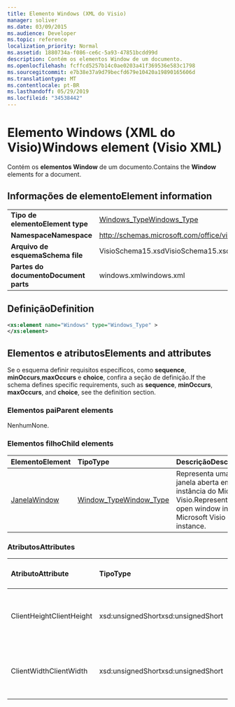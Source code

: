 ```yaml
---
title: Elemento Windows (XML do Visio)
manager: soliver
ms.date: 03/09/2015
ms.audience: Developer
ms.topic: reference
localization_priority: Normal
ms.assetid: 1880734a-f086-ce6c-5a93-47851bcdd99d
description: Contém os elementos Window de um documento.
ms.openlocfilehash: fcffcd5257b14c0ae0203a41f369536e583c1798
ms.sourcegitcommit: e7b38e37a9d79becfd679e10420a19890165606d
ms.translationtype: MT
ms.contentlocale: pt-BR
ms.lasthandoff: 05/29/2019
ms.locfileid: "34538442"
---
```

# <a name="windows-element-visio-xml"></a><span data-ttu-id="c98f0-103">Elemento Windows (XML do Visio)</span><span class="sxs-lookup"><span data-stu-id="c98f0-103">Windows element (Visio XML)</span></span>

<span data-ttu-id="c98f0-104">Contém os **elementos Window** de um documento.</span><span class="sxs-lookup"><span data-stu-id="c98f0-104">Contains the **Window** elements for a document.</span></span> 
  
## <a name="element-information"></a><span data-ttu-id="c98f0-105">Informações de elemento</span><span class="sxs-lookup"><span data-stu-id="c98f0-105">Element information</span></span>

|||
|:-----|:-----|
|<span data-ttu-id="c98f0-106">**Tipo de elemento**</span><span class="sxs-lookup"><span data-stu-id="c98f0-106">**Element type**</span></span> <br/> |[<span data-ttu-id="c98f0-107">Windows_Type</span><span class="sxs-lookup"><span data-stu-id="c98f0-107">Windows_Type</span></span>](windows_type-complextypevisio-xml.md) <br/> |
|<span data-ttu-id="c98f0-108">**Namespace**</span><span class="sxs-lookup"><span data-stu-id="c98f0-108">**Namespace**</span></span> <br/> |http://schemas.microsoft.com/office/visio/2012/main  <br/> |
|<span data-ttu-id="c98f0-109">**Arquivo de esquema**</span><span class="sxs-lookup"><span data-stu-id="c98f0-109">**Schema file**</span></span> <br/> |<span data-ttu-id="c98f0-110">VisioSchema15.xsd</span><span class="sxs-lookup"><span data-stu-id="c98f0-110">VisioSchema15.xsd</span></span>  <br/> |
|<span data-ttu-id="c98f0-111">**Partes do documento**</span><span class="sxs-lookup"><span data-stu-id="c98f0-111">**Document parts**</span></span> <br/> |<span data-ttu-id="c98f0-112">windows.xml</span><span class="sxs-lookup"><span data-stu-id="c98f0-112">windows.xml</span></span>  <br/> |
   
## <a name="definition"></a><span data-ttu-id="c98f0-113">Definição</span><span class="sxs-lookup"><span data-stu-id="c98f0-113">Definition</span></span>

```XML
<xs:element name="Windows" type="Windows_Type" >
</xs:element>
```

## <a name="elements-and-attributes"></a><span data-ttu-id="c98f0-114">Elementos e atributos</span><span class="sxs-lookup"><span data-stu-id="c98f0-114">Elements and attributes</span></span>

<span data-ttu-id="c98f0-115">Se o esquema definir requisitos específicos, como **sequence**, **minOccurs**,**maxOccurs** e **choice**, confira a seção de definição.</span><span class="sxs-lookup"><span data-stu-id="c98f0-115">If the schema defines specific requirements, such as **sequence**, **minOccurs**, **maxOccurs**, and **choice**, see the definition section.</span></span> 
  
### <a name="parent-elements"></a><span data-ttu-id="c98f0-116">Elementos pai</span><span class="sxs-lookup"><span data-stu-id="c98f0-116">Parent elements</span></span>

<span data-ttu-id="c98f0-117">Nenhum</span><span class="sxs-lookup"><span data-stu-id="c98f0-117">None.</span></span>
  
### <a name="child-elements"></a><span data-ttu-id="c98f0-118">Elementos filho</span><span class="sxs-lookup"><span data-stu-id="c98f0-118">Child elements</span></span>

|<span data-ttu-id="c98f0-119">**Elemento**</span><span class="sxs-lookup"><span data-stu-id="c98f0-119">**Element**</span></span>|<span data-ttu-id="c98f0-120">**Tipo**</span><span class="sxs-lookup"><span data-stu-id="c98f0-120">**Type**</span></span>|<span data-ttu-id="c98f0-121">**Descrição**</span><span class="sxs-lookup"><span data-stu-id="c98f0-121">**Description**</span></span>|
|:-----|:-----|:-----|
|[<span data-ttu-id="c98f0-122">Janela</span><span class="sxs-lookup"><span data-stu-id="c98f0-122">Window</span></span>](window-element-windows_type-complextypevisio-xml.md) <br/> |[<span data-ttu-id="c98f0-123">Window_Type</span><span class="sxs-lookup"><span data-stu-id="c98f0-123">Window_Type</span></span>](window_type-complextypevisio-xml.md) <br/> |<span data-ttu-id="c98f0-124">Representa uma janela aberta em uma instância do Microsoft Visio.</span><span class="sxs-lookup"><span data-stu-id="c98f0-124">Represents an open window in a Microsoft Visio instance.</span></span>  <br/> |
   
### <a name="attributes"></a><span data-ttu-id="c98f0-125">Atributos</span><span class="sxs-lookup"><span data-stu-id="c98f0-125">Attributes</span></span>

|<span data-ttu-id="c98f0-126">**Atributo**</span><span class="sxs-lookup"><span data-stu-id="c98f0-126">**Attribute**</span></span>|<span data-ttu-id="c98f0-127">**Tipo**</span><span class="sxs-lookup"><span data-stu-id="c98f0-127">**Type**</span></span>|<span data-ttu-id="c98f0-128">**Obrigatório**</span><span class="sxs-lookup"><span data-stu-id="c98f0-128">**Required**</span></span>|<span data-ttu-id="c98f0-129">**Descrição**</span><span class="sxs-lookup"><span data-stu-id="c98f0-129">**Description**</span></span>|<span data-ttu-id="c98f0-130">**Valores possíveis**</span><span class="sxs-lookup"><span data-stu-id="c98f0-130">**Possible values**</span></span>|
|:-----|:-----|:-----|:-----|:-----|
|<span data-ttu-id="c98f0-131">ClientHeight</span><span class="sxs-lookup"><span data-stu-id="c98f0-131">ClientHeight</span></span>  <br/> |<span data-ttu-id="c98f0-132">xsd:unsignedShort</span><span class="sxs-lookup"><span data-stu-id="c98f0-132">xsd:unsignedShort</span></span>  <br/> |<span data-ttu-id="c98f0-133">opcional</span><span class="sxs-lookup"><span data-stu-id="c98f0-133">optional</span></span>  <br/> |<span data-ttu-id="c98f0-134">Representa a dimensão de altura de uma área de exibição</span><span class="sxs-lookup"><span data-stu-id="c98f0-134">Represents the height dimension of a display area</span></span>  <br/> |<span data-ttu-id="c98f0-135">Valores do tipo xsd:unsignedShort.</span><span class="sxs-lookup"><span data-stu-id="c98f0-135">Values of the xsd:unsignedShort type.</span></span>  <br/> |
|<span data-ttu-id="c98f0-136">ClientWidth</span><span class="sxs-lookup"><span data-stu-id="c98f0-136">ClientWidth</span></span>  <br/> |<span data-ttu-id="c98f0-137">xsd:unsignedShort</span><span class="sxs-lookup"><span data-stu-id="c98f0-137">xsd:unsignedShort</span></span>  <br/> |<span data-ttu-id="c98f0-138">opcional</span><span class="sxs-lookup"><span data-stu-id="c98f0-138">optional</span></span>  <br/> |<span data-ttu-id="c98f0-139">Representa a dimensão de largura de uma área de exibição</span><span class="sxs-lookup"><span data-stu-id="c98f0-139">Represents the width dimension of a display area</span></span>  <br/> |<span data-ttu-id="c98f0-140">Valores do tipo xsd:unsignedShort.</span><span class="sxs-lookup"><span data-stu-id="c98f0-140">Values of the xsd:unsignedShort type.</span></span>  <br/> |
   

